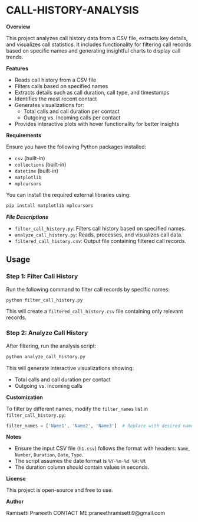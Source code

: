 # CALL-HISTORY-ANALYSIS

**Overview**

This project analyzes call history data from a CSV file, extracts key details, and visualizes call statistics. It includes functionality for filtering call records based on specific names and generating insightful charts to display call trends.

**Features**

- Reads call history from a CSV file
- Filters calls based on specified names
- Extracts details such as call duration, call type, and timestamps
- Identifies the most recent contact
- Generates visualizations for:
  - Total calls and call duration per contact
  - Outgoing vs. Incoming calls per contact
- Provides interactive plots with hover functionality for better insights

**Requirements**

Ensure you have the following Python packages installed:

- `csv` (built-in)
- `collections` (built-in)
- `datetime` (built-in)
- `matplotlib`
- `mplcursors`

You can install the required external libraries using:

```sh
pip install matplotlib mplcursors
```

***File Descriptions***

- `filter_call_history.py`: Filters call history based on specified names.
- `analyze_call_history.py`: Reads, processes, and visualizes call data.
- `filtered_call_history.csv`: Output file containing filtered call records.

## Usage

### Step 1: Filter Call History

Run the following command to filter call records by specific names:

```sh
python filter_call_history.py
```

This will create a `filtered_call_history.csv` file containing only relevant records.

### Step 2: Analyze Call History

After filtering, run the analysis script:

```sh
python analyze_call_history.py
```

This will generate interactive visualizations showing:

- Total calls and call duration per contact
- Outgoing vs. Incoming calls

**Customization**

To filter by different names, modify the `filter_names` list in `filter_call_history.py`:

```python
filter_names = ['Name1', 'Name2', 'Name3']  # Replace with desired names
```

**Notes**

- Ensure the input CSV file (`h1.csv`) follows the format with headers: `Name`, `Number`, `Duration`, `Date`, `Type`.
- The script assumes the date format is `%Y-%m-%d %H:%M`.
- The duration column should contain values in seconds.

**License**

This project is open-source and free to use.


**Author**

Ramisetti Praneeth
CONTACT ME:praneethramisetti9\@gmail.com


